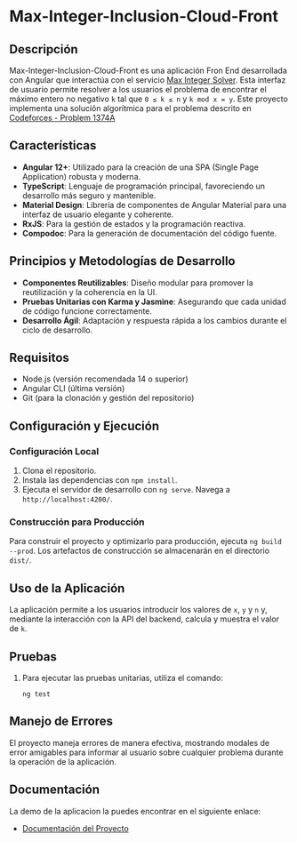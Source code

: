 # Max-Integer-Inclusion-Cloud-Front

## Descripción
 Max-Integer-Inclusion-Cloud-Front es una aplicación Fron End desarrollada con Angular que interactúa con el servicio [Max Integer Solver](https://github.com/jhonatanjimenezh/max-integer-solver). Esta interfaz de usuario permite resolver a los usuarios el problema de encontrar el máximo entero no negativo `k` tal que `0 ≤ k ≤ n` y `k mod x = y`. Este proyecto implementa una solución algorítmica para el problema descrito en [Codeforces - Problem 1374A](https://codeforces.com/problemset/problem/1374/A)

## Características
- **Angular 12+**: Utilizado para la creación de una SPA (Single Page Application) robusta y moderna.
- **TypeScript**: Lenguaje de programación principal, favoreciendo un desarrollo más seguro y mantenible.
- **Material Design**: Librería de componentes de Angular Material para una interfaz de usuario elegante y coherente.
- **RxJS**: Para la gestión de estados y la programación reactiva.
- **Compodoc**: Para la generación de documentación del código fuente.

## Principios y Metodologías de Desarrollo
- **Componentes Reutilizables**: Diseño modular para promover la reutilización y la coherencia en la UI.
- **Pruebas Unitarias con Karma y Jasmine**: Asegurando que cada unidad de código funcione correctamente.
- **Desarrollo Ágil**: Adaptación y respuesta rápida a los cambios durante el ciclo de desarrollo.

## Requisitos
- Node.js (versión recomendada 14 o superior)
- Angular CLI (última versión)
- Git (para la clonación y gestión del repositorio)

## Configuración y Ejecución
### Configuración Local
1. Clona el repositorio.
2. Instala las dependencias con `npm install`.
3. Ejecuta el servidor de desarrollo con `ng serve`. Navega a `http://localhost:4200/`.

### Construcción para Producción
Para construir el proyecto y optimizarlo para producción, ejecuta `ng build --prod`. Los artefactos de construcción se almacenarán en el directorio `dist/`.

## Uso de la Aplicación
La aplicación permite a los usuarios introducir los valores de `x`, `y` y `n` y, mediante la interacción con la API del backend, calcula y muestra el valor de `k`.

## Pruebas
1. Para ejecutar las pruebas unitarias, utiliza el comando:
    ```shell
    ng test

## Manejo de Errores
El proyecto maneja errores de manera efectiva, mostrando modales de error amigables para informar al usuario sobre cualquier problema durante la operación de la aplicación.

## Documentación
La demo de la aplicacion la puedes encontrar en el siguiente enlace:
- [Documentación del Proyecto](http://app-inclusion-cloud.s3-website-us-east-1.amazonaws.com/calculate-number)


